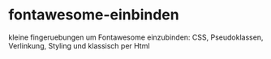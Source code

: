 # fontawesome-einbinden
kleine fingeruebungen um Fontawesome einzubinden: CSS, Pseudoklassen, Verlinkung, Styling und klassisch per Html
